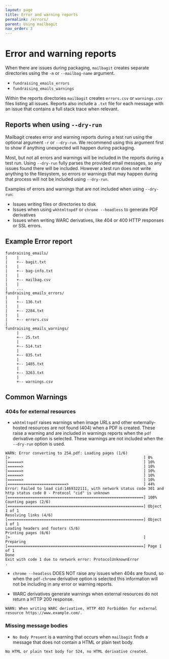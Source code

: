 ```yaml
---
layout: page
title: Error and warning reports
permalink: /errors/
parent: Using mailbagit
nav_order: 3
---
```


# Error and warning reports

When there are issues during packaging, `mailbagit` creates separate directories using the `-m` or `--mailbag-name` argument.

* `fundraising_emails_errors`
* `fundraising_emails_warnings`

Within the reports directories `mailbagit` creates `errors.csv` or `warnings.csv` files listing all issues. Reports also include a `.txt` file for each message with an issue that contains a full stack trace when relevant. 

## Reports when using `--dry-run`

Mailbagit creates error and warning reports during a test run using the optional argument `-r` or `--dry-run`. We recommend using this argument first to show if anything unexpected will happen during packaging.

Most, but not all errors and warnings will be included in the reports during a test run. Using `--dry-run` fully parses the provided email messages, so any issues found there will be included. However a test run does not write anything to the filesystem, so errors or warnings that may happen during that process will not be included using `--dry-run`.

Examples of errors and warnings that are not included when using `--dry-run`:

* Issues writing files or directories to disk
* Issues when using `wkhtmltopdf` or `chrome --headless` to generate PDF derivatives
* Issues when writing WARC derivatives, like 404 or 400 HTTP responses or SSL errors.

## Example Error report

    fundraising_emails/
    |    |
    |    +-- bagit.txt
    |    |
    |    +-- bag-info.txt
    |    |
    |    +-- mailbag.csv
    |    |
    |    ...
    fundraising_emails_errors/
    |    |
    |    +-- 136.txt
    |    |
    |    +-- 2284.txt
    |    |
    |    +-- errors.csv
    |     
    fundraising_emails_warnings/
         |
         +-- 25.txt
         |
         +-- 514.txt
         |
         +-- 835.txt
         |
         +-- 1485.txt
         |
         +-- 3263.txt
         |
         +-- warnings.csv


## Common Warnings

### 404s for external resources

* `wkhtmltopdf` raises warnings when image URLs and other externally-hosted resources are not found (404) when a PDF is created. These raise a warning and are included in warnings reports when the `pdf` derivative option is selected. These warnings are not included when the `--dry-run` option is used.

```
WARN: Error converting to 254.pdf: Loading pages (1/6)
[>                                                           ] 0%
[======>                                                     ] 10%
[======>                                                     ] 10%
[======>                                                     ] 10%
[======>                                                     ] 10%
[======>                                                     ] 10%
[==========================>                                 ] 44%
Error: Failed to load cid:1469322111, with network status code 301 and http status code 0 - Protocol "cid" is unknown
[============================================================] 100%
Counting pages (2/6)                                               
[============================================================] Object 1 of 1
Resolving links (4/6)                                                       
[============================================================] Object 1 of 1
Loading headers and footers (5/6)                                           
Printing pages (6/6)
[>                                                           ] Preparing
[============================================================] Page 1 of 1
Done                                                                      
Exit with code 1 due to network error: ProtocolUnknownError
.
```

* `chrome --headless` DOES NOT raise any issues when 404s are found, so when the `pdf-chrome` derivative option is selected this information will not be including in any error or warning reports.

* WARC derivatives generate warnings when external resources do not return a HTTP 200 response.

```
WARN: When writing WARC derivative, HTTP 403 Forbidden for external resource https://www.example.com/.
```

### Missing message bodies

* `No Body Present` is a warning that occurs when `mailbagit` finds a message that does not contain a HTML or plain text body.

```
No HTML or plain text body for 524, no HTML derivative created.
```
